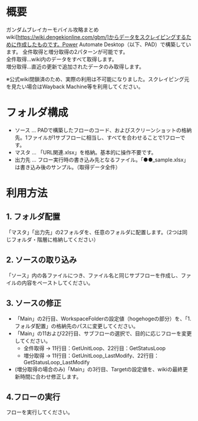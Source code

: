 # 概要
ガンダムブレイカーモバイル攻略まとめwiki[https://wiki.dengekionline.com/gbm/]からデータをスクレイピングするために作成したものです。Power Automate Desktop（以下、PAD）で構築しています。
全件取得と増分取得の2パターンが可能です。  
全件取得...wiki内のデータをすべて取得します。   
増分取得...直近の更新で追加されたデータのみ取得します。  

※公式wiki閉鎖済のため、実際の利用は不可能になりました。スクレイピング元を見たい場合はWayback Machine等を利用してください。

# フォルダ構成
- ソース ... PADで構築したフローのコード、およびスクリーンショットの格納先。1ファイルが1サブフローに相当し、すべてを合わせることで1フローです。
- マスタ ... 「URL関連.xlsx」を格納。基本的に操作不要です。
- 出力先 ... フロー実行時の書き込み先となるファイル。「●●_sample.xlsx」は書き込み後のサンプル。（取得データ全件）

# 利用方法
## 1. フォルダ配置
「マスタ」「出力先」の2フォルダを、任意のフォルダに配置します。（2つは同じフォルダ・階層に格納してください）

## 2. ソースの取り込み
「ソース」内の各ファイルにつき、ファイル名と同じサブフローを作成し、ファイルの内容をペーストしてください。

## 3. ソースの修正
- 「Main」の2行目、WorkspaceFolderの設定値（hogehogeの部分）を、「1. フォルダ配置」の格納先のパスに変更してください。
- 「Main」の11および22行目、サブフローの選択で、目的に応じフローを変更してください。
    - 全件取得 → 11行目：GetUnitLoop、22行目：GetStatusLoop
    - 増分取得 → 11行目：GetUnitLoop_LastModify、22行目：GetStatusLoop_LastModify
- (増分取得の場合のみ)「Main」の3行目、Targetの設定値を、wikiの最終更新時間に合わせ修正します。

## 4.フローの実行
フローを実行してください。
